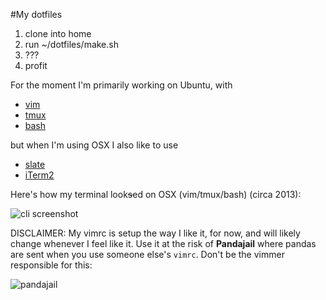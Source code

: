 #My dotfiles

1. clone into home
1. run ~/dotfiles/make.sh
1. ???
1. profit

For the moment I'm primarily working on Ubuntu, with

* [vim](http://www.vim.org)
* [tmux](http://tmux.sourceforge.net/)
* [bash](http://www.gnu.org/software/bash/bash.html)

but when I'm using OSX I also like to use
* [slate](https://github.com/jigish/slate)
* [iTerm2](http://iterm2.com/)


Here's how my terminal look<s>s</s>ed on OSX (vim/tmux/bash) (circa 2013):

![cli screenshot](https://raw.github.com/JKirchartz/dotfiles/master/screenshot.png)

DISCLAIMER: My vimrc is setup the way I like it, for now, and will likely change whenever I feel like it. Use it at the risk of **Pandajail** where pandas are sent when you use someone else's `vimrc`. Don't be the vimmer responsible for this:

![pandajail](https://i.chzbgr.com/maxW500/7518742016/h59D3B471/)
